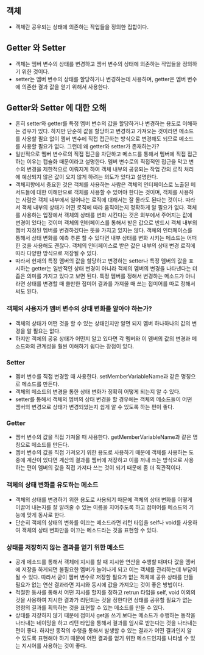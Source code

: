 ## 객체
- 객체란 공유되는 상태에 의존하는 작업들을 정의한 집합이다.

## Getter 와 Setter
- 객체는 멤버 변수의 상태를 변경하고 멤버 변수의 상태에 의존하는 작업들을 정의하기 위한 것이다.
- setter는 멤버 변수의 상태를 할당하거나 변경하는데 사용하며, getter은 멤버 변수에 의존한 결과 값을 얻기 위해서 사용한다.

## Getter와 Setter 에 대한 오해
- 흔히 setter와 getter를 특정 멤버 변수의 값을 할당하거나 변경하는 용도로 이해하는 경우가 있다. 하지만 단순히 값을 할당하고 변경하고 가져오는 것이라면 메소드를 사용할 필요 없이 멤버 변수에 직접 접근하는 방식으로 변경해도 되므로 메소드를 사용할 필요가 없다. 그런데 왜 getter와 setter가 존재하는가?
- 일반적으로 멤버 변수로의 직접 접근을 차단하고 메소드를 통해서 멤버에 직접 접근하는 이유는 캡슐화 때문이라고 설명한다. 멤버 변수로의 직접적인 접근을 막고 변수의 변경을 제한적으로 이뤄지게 하여 객체 내부의 공유되는 작업 간의 로직 처리에 예상되지 않은 값이 오지 않게 하려는 의도가 있다고 설명한다.
- 객체지향에서 중요한 것은 객체를 사용하는 사람은 객체의 인터페이스로 노출된 메서드들에 대한 이해만으로 객체를 사용할 수 있어야 한다는 것이며, 객체를 사용하는 사람은 객체 내부에서 일어나는 로직에 대해서는 잘 몰라도 된다는 것이다. 따라서 객체 내부의 상태가 어떤 로직에 따라 움직이는지 정확하게 알 필요가 없다. 객체를 사용하는 입장에서 객체의 상태를 변화 시킨다는 것은 외부에서 주어지는 값에 변경이 있다는 것이며 객체의 인터페이스를 통해서 받은 값으로 반드시 객체 내부의 멤버 지정된 멤버를 변경하겠다는 뜻을 가지고 있지는 않다. 객체의 인터페이스를 통해서 상태 변화를 예측 추론 할 수 있다면 내부 상태를 변화 시키는 메소드는 어떠한 것을 사용해도 괜찮다. 객체의 인터페이스로 받은 값은 내부의 상태 변경 로직에 따라 다양한 방식으로 저장될 수 있다.
- 따라서 현재의 특정 멤버의 값을 할당하고 변경하는 setter나 특정 멤버의 값을 표시하는 getter는 일반적인 상태 변경이 아니라 객체의 멤버의 변경을 나타낸다는 더 좁은 의미를 가지고 있다고 보면 된다. 특정 멤버를 정해서 변경하는 메소드가 아니라면 상태를 변경할 때 쓸만한 접미어 결과를 가져올 때 쓰는 접미어를 따로 정해서 써도 된다.

### 객체의 사용자가 멤버 변수의 상태 변화를 알아야 하는가?
- 객체의 상태가 어떤 것을 할 수 있는 상태인지만 알면 되지 멤버 하나하나의 값의 변경을 알 필요는 없다.
- 하지만 객체의 공유 상태가 어떤지 알고 있다면 각 멤버와 이 멤버의 값의 변경과 메소드와의 관계성을 훨씬 이해하기 쉽다는 장점이 있다.

### Setter
- 멤버 변수를 직접 변경할 때 사용한다. setMemberVariableName과 같은 명칭으로 메소드를 만든다.
- 객체의 메소드의 변경을 통한 상태 변화가 정확히 어떻게 되는지 알 수 있다.
- setter를 통해서 객체의 멤버의 상태 변경을 할 경우에는 객체의 메소드들이 어떤 멤버의 변경으로 상태가 변경되었는지 쉽게 알 수 있도록 하는 편이 좋다.

### Getter
- 멤버 변수의 값을 직접 가져올 때 사용한다. getMemberVariableName과 같은 명칭으로 메소드를 만든다.
- 멤버 변수의 값을 직접 가져오기 위한 용도로 사용하기 때문에 객체를 사용하는 도중에 계산이 있다면 계산의 결과를 멤버에 저장하고 이를 꺼내 쓰는 방식으로 사용하는 편이 멤버의 값을 직접 가져다 쓰는 것이 되기 때문에 좀 더 직관적이다.

### 객체의 상태 변화를 유도하는 메소드
- 객체의 상태를 변경하기 위한 용도로 사용되기 때문에 객체의 상태 변화를 어떻게 이끌어 내는지를 잘 알려줄 수 있는 이름을 지어주도록 하고 접미어를 메소드의 기능에 맞게 동사로 한다.
- 단순히 객체의 상태의 변화를 이끄는 메소드라면 리턴 타입을 self나 void를 사용하여 객체의 상태 변화만을 이끄는 메소드라는 것을 표현할 수 있다.

### 상태를 저장하지 않는 결과를 얻기 위한 메소드
- 공개 메소드를 통해서 객체에 지시를 할 때 지시한 연산을 수행할 때마다 값을 멤버에 저장을 하게되면 불필요한 멤버가 늘어나게 되고 이는 객체를 관리하는데 부담이 될 수 있다. 따라서 굳이 멤버 변수로 저장할 필요가 없는 객체에 공유 상태를 만들 필요가 없는 연산 결과라면 지시와 동시에 값을 가져오는 것이 좋은 방법이다.
- 적절한 동사를 통해서 어떤 지시를 할지를 정하고 retrun 타입을 self, void 이외의 것을 사용하여 지시한 결과가 리턴되는 것을 정한다면 상태를 공유할 필요가 없는 명령의 결과를 획득하는 것을 표현할 수 있는 메소드를 만들 수 있다.
- 상태를 저장하지 않기 때문에 접미사 get을 쓰기 보다는 메소드가 수행하는 동작을 나타내는 네이밍을 하고 리턴 타입을 통해서 결과를 임시로 받는다는 것을 나타내는 편이 좋다. 하지만 동작의 수행을 통해서 발생할 수 있는 결과가 어떤 결과인지 알 수 있도록 표현해야 하기 때문에 어떤 결과를 얻기 위한 메소드인지를 나타낼 수 있는 지시어를 사용하는 것이 좋다.

